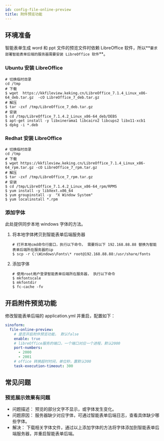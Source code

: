 ```yaml
---
id: config-file-online-preview
title: 附件预览功能
---
```


## 环境准备

智能表单生成 word 和 ppt 文件的预览文件时依赖 LibreOffice 软件，所以**`要求部署智能表单后端的服务器需要安装 LibreOffice 软件`**。

### Ubuntu 安装 LibreOffice

```shell
# 切换临时目录
cd /tmp
# 下载
$ wget  https://kkfileview.keking.cn/LibreOffice_7.1.4_Linux_x86-64_deb.tar.gz  -cO LibreOffice_7_deb.tar.gz
# 解压
$ tar -zxf /tmp/LibreOffice_7_deb.tar.gz
# 安装
$ cd /tmp/LibreOffice_7.1.4.2_Linux_x86-64_deb/DEBS
$ apt-get install -y libxinerama1 libcairo2 libcups2 libx11-xcb1
$ dpkg -i *.deb
```

### Redhat 安装 LibreOffice

```shell
# 切换临时目录
cd /tmp
# 下载
$ wget https://kkfileview.keking.cn/LibreOffice_7.1.4_Linux_x86-64_rpm.tar.gz -cO LibreOffice_7_rpm.tar.gz
# 解压
$ tar -zxf /tmp/LibreOffice_7_rpm.tar.gz
# 安装
$ cd /tmp/LibreOffice_7.1.4.2_Linux_x86-64_rpm/RPMS
$ yum install -y libXext.x86_64
$ yum groupinstall -y  "X Window System"
$ yum localinstall *.rpm
```

### 添加字体

此处提供同步本地 windows 字体的方法。

1. 将本地字体拷贝到智能表单后端服务器

   ```shell
   # 打开本地cmd命令行窗口，执行以下命令， 需要将以下 192.168.88.88 替换为智能表单后端所在服务器的ip
   $ scp -r C:\Windows\Fonts\* root@192.168.88.88:/usr/share/fonts
   ```

2. 添加字体

   ```shell
   # 使用root用户登录智能表单后端所在服务器， 执行以下命令
   $ mkfontscale
   $ mkfontdir
   $ fc-cache -fv
   ```

## 开启附件预览功能

修改智能表单后端的 application.yml 并重启，配置如下：

```yaml
sinoform:
  file-online-preview:
    # 是否开启附件预览功能， 默认false
    enable: true
    # libreOffice服务的端口，一个端口对应一个进程，默认2000
    port-numbers:
      - 2000
      - 2001
    # office 转换超时时间，单位秒，置默认300
    task-execution-timeout: 300
```

## 常见问题

### 预览展示效果有问题

- 问题描述： 预览的部分文字不显示，或字体发生变化。
- 问题原因： 服务器缺少对应字体，可通过智能表单后端日志，查看具体缺少哪些字体。
- 解决： 下载相关字体文件，通过以上添加字体的方法将字体添加到智能表单后端服务器，并重启智能表单后端。